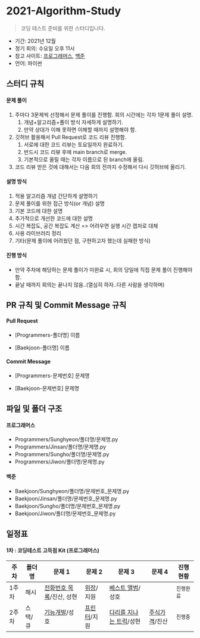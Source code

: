 # 2021-Algorithm-Study

> 코딩 테스트 준비를 위한 스터디입니다.

- 기간: 2021년 12월
- 정기 회의: 수요일 오후 11시
- 참고 사이트: [프로그래머스](https://programmers.co.kr/learn/challenges), [백준](https://www.acmicpc.net/)
- 언어: 파이썬

## 스터디 규칙

#### 문제 풀이

1. 주마다 3문제씩 선정해서 문제 풀이를 진행함. 회의 시간에는 각자 1문제 풀이 설명.
   1. 개념+알고리즘+풀이 방식 자세하게 설명하기.
   2. 만약 상대가 이해 못하면 이해할 때까지 설명해야 함.
2. 깃허브 활용해서 Pull Request로 코드 리뷰 진행함.
   1. 서로에 대한 코드 리뷰는 토요일까지 완료하기.
   2. 반드시 코드 리뷰 후에 main branch로 merge.
   3. 기본적으로 올릴 때는 각자 이름으로 된 branch에 올림.
3. 코드 리뷰 받은 것에 대해서는 다음 회의 전까지 수정해서 다시 깃허브에 올리기.

#### 설명 방식

1. 적용 알고리즘 개념 간단하게 설명하기
2. 문제 풀이를 위한 접근 방식(or 개념) 설명
3. 기본 코드에 대한 설명
4. 추가적으로 개선한 코드에 대한 설명
5. 시간 복잡도, 공간 복잡도 계산 => 어려우면 실행 시간 캡처로 대체
6. 사용 라이브러리 정리
7. 기타(문제 풀이에 어려웠던 점, 구현하고자 했는데 실패한 방식)

#### 진행 방식

- 만약 주차에 해당하는 문제 풀이가 미완료 시, 회의 당일에 직접 문제 풀이 진행해야 함.
- 끝날 때까지 회의는 끝나지 않음..(열심히 하자..다른 사람을 생각하며)

## PR 규칙 및 Commit Message 규칙

#### Pull Request

- [Programmers-폴더명] 이름

- [Baekjoon-폴더명] 이름

#### Commit Message

- [Programmers-문제번호] 문제명

- [Baekjoon-문제번호] 문제명

## 파일 및 폴더 구조

#### 프로그래머스

- Programmers/Sunghyeon/폴더명/문제명.py
- Programmers/Jinsan/폴더명/문제명.py
- Programmers/Sungho/폴더명/문제명.py
- Programmers/Jiwon/폴더명/문제명.py

#### 백준

- Baekjoon/Sunghyeon/폴더명/문제번호\_문제명.py
- Baekjoon/Jinsan/폴더명/문제번호\_문제명.py
- Baekjoon/Sungho/폴더명/문제번호\_문제명.py
- Baekjoon/Jiwon/폴더명/문제번호\_문제명.py

## 일정표

#### 1차 : 코딩테스트 고득점 Kit (프로그래머스)

| **주차** | **폴더명** | **문제 1**                                                                           | **문제 2**                                                              | **문제 3**                                                                          | **문제 4**                                                                | **진행 현황** |
| -------- | ---------- | ------------------------------------------------------------------------------------ | ----------------------------------------------------------------------- | ----------------------------------------------------------------------------------- | ------------------------------------------------------------------------- | ------------- |
| 1주차    | 해시       | [전화번호 목록](https://programmers.co.kr/learn/courses/30/lessons/42577)/진산, 성현 | [위장](https://programmers.co.kr/learn/courses/30/lessons/42578)/지원   | [베스트 앨범](https://programmers.co.kr/learn/courses/30/lessons/42579)/성호        |                                                                           | `진행완료`    |
| 2주차    | 스택/큐    | [기능개발](https://programmers.co.kr/learn/courses/30/lessons/42586)/성호            | [프린터](https://programmers.co.kr/learn/courses/30/lessons/42587)/지원 | [다리를 지나는 트럭](https://programmers.co.kr/learn/courses/30/lessons/42583)/성현 | [주식가격](https://programmers.co.kr/learn/courses/30/lessons/42584)/진산 | `진행중`      |